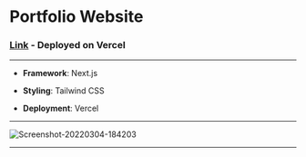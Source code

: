 # Portfolio Website

### [Link](https://ayush-mishra.vercel.app/) - Deployed on Vercel

***

* **Framework**: Next.js

* **Styling**: Tailwind CSS

* **Deployment**: Vercel

***

<img src="https://i.ibb.co/JRJFcwc/Screenshot-20220304-184203.png" alt="Screenshot-20220304-184203" border="0">

***